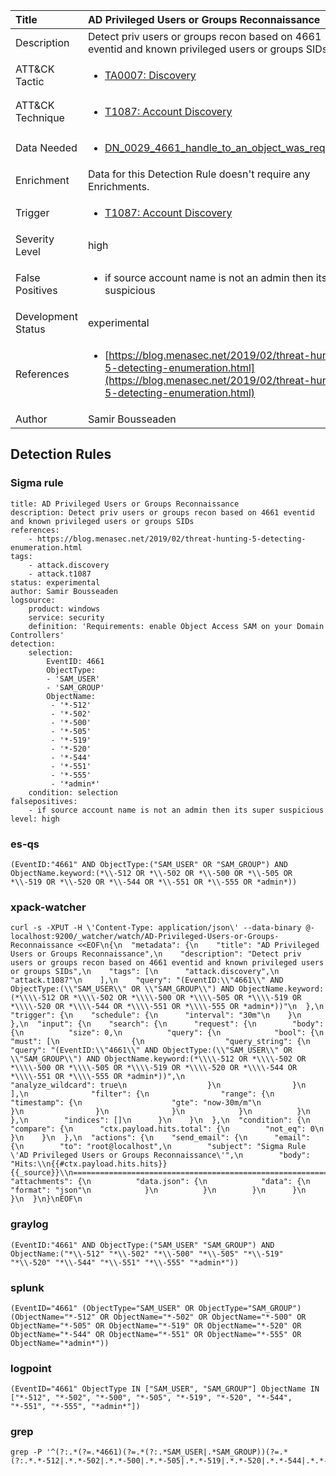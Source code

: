 | Title                | AD Privileged Users or Groups Reconnaissance                                                                                                                                                 |
|:---------------------|:------------------------------------------------------------------------------------------------------------------------------------------------------------|
| Description          | Detect priv users or groups recon based on 4661 eventid and known privileged users or groups SIDs                                                                                                                                           |
| ATT&amp;CK Tactic    |  <ul><li>[TA0007: Discovery](https://attack.mitre.org/tactics/TA0007)</li></ul>  |
| ATT&amp;CK Technique | <ul><li>[T1087: Account Discovery](https://attack.mitre.org/techniques/T1087)</li></ul>  |
| Data Needed          | <ul><li>[DN_0029_4661_handle_to_an_object_was_requested](../Data_Needed/DN_0029_4661_handle_to_an_object_was_requested.md)</li></ul>  |
| Enrichment           |  Data for this Detection Rule doesn't require any Enrichments.  |
| Trigger              | <ul><li>[T1087: Account Discovery](../Triggers/T1087.md)</li></ul>  |
| Severity Level       | high |
| False Positives      | <ul><li>if source account name is not an admin then its super suspicious</li></ul>  |
| Development Status   | experimental |
| References           | <ul><li>[https://blog.menasec.net/2019/02/threat-hunting-5-detecting-enumeration.html](https://blog.menasec.net/2019/02/threat-hunting-5-detecting-enumeration.html)</li></ul>  |
| Author               | Samir Bousseaden |


## Detection Rules

### Sigma rule

```
title: AD Privileged Users or Groups Reconnaissance
description: Detect priv users or groups recon based on 4661 eventid and known privileged users or groups SIDs
references:
    - https://blog.menasec.net/2019/02/threat-hunting-5-detecting-enumeration.html
tags:
    - attack.discovery
    - attack.t1087
status: experimental
author: Samir Bousseaden
logsource:
    product: windows
    service: security
    definition: 'Requirements: enable Object Access SAM on your Domain Controllers'
detection:
    selection:
        EventID: 4661
        ObjectType:
        - 'SAM_USER'
        - 'SAM_GROUP'
        ObjectName:
         - '*-512'
         - '*-502'
         - '*-500'
         - '*-505'
         - '*-519'
         - '*-520'
         - '*-544'
         - '*-551'
         - '*-555'
         - '*admin*'
    condition: selection
falsepositives:
    - if source account name is not an admin then its super suspicious
level: high

```





### es-qs
    
```
(EventID:"4661" AND ObjectType:("SAM_USER" OR "SAM_GROUP") AND ObjectName.keyword:(*\\-512 OR *\\-502 OR *\\-500 OR *\\-505 OR *\\-519 OR *\\-520 OR *\\-544 OR *\\-551 OR *\\-555 OR *admin*))
```


### xpack-watcher
    
```
curl -s -XPUT -H \'Content-Type: application/json\' --data-binary @- localhost:9200/_watcher/watch/AD-Privileged-Users-or-Groups-Reconnaissance <<EOF\n{\n  "metadata": {\n    "title": "AD Privileged Users or Groups Reconnaissance",\n    "description": "Detect priv users or groups recon based on 4661 eventid and known privileged users or groups SIDs",\n    "tags": [\n      "attack.discovery",\n      "attack.t1087"\n    ],\n    "query": "(EventID:\\"4661\\" AND ObjectType:(\\"SAM_USER\\" OR \\"SAM_GROUP\\") AND ObjectName.keyword:(*\\\\-512 OR *\\\\-502 OR *\\\\-500 OR *\\\\-505 OR *\\\\-519 OR *\\\\-520 OR *\\\\-544 OR *\\\\-551 OR *\\\\-555 OR *admin*))"\n  },\n  "trigger": {\n    "schedule": {\n      "interval": "30m"\n    }\n  },\n  "input": {\n    "search": {\n      "request": {\n        "body": {\n          "size": 0,\n          "query": {\n            "bool": {\n              "must": [\n                {\n                  "query_string": {\n                    "query": "(EventID:\\"4661\\" AND ObjectType:(\\"SAM_USER\\" OR \\"SAM_GROUP\\") AND ObjectName.keyword:(*\\\\-512 OR *\\\\-502 OR *\\\\-500 OR *\\\\-505 OR *\\\\-519 OR *\\\\-520 OR *\\\\-544 OR *\\\\-551 OR *\\\\-555 OR *admin*))",\n                    "analyze_wildcard": true\n                  }\n                }\n              ],\n              "filter": {\n                "range": {\n                  "timestamp": {\n                    "gte": "now-30m/m"\n                  }\n                }\n              }\n            }\n          }\n        },\n        "indices": []\n      }\n    }\n  },\n  "condition": {\n    "compare": {\n      "ctx.payload.hits.total": {\n        "not_eq": 0\n      }\n    }\n  },\n  "actions": {\n    "send_email": {\n      "email": {\n        "to": "root@localhost",\n        "subject": "Sigma Rule \'AD Privileged Users or Groups Reconnaissance\'",\n        "body": "Hits:\\n{{#ctx.payload.hits.hits}}{{_source}}\\n================================================================================\\n{{/ctx.payload.hits.hits}}",\n        "attachments": {\n          "data.json": {\n            "data": {\n              "format": "json"\n            }\n          }\n        }\n      }\n    }\n  }\n}\nEOF\n
```


### graylog
    
```
(EventID:"4661" AND ObjectType:("SAM_USER" "SAM_GROUP") AND ObjectName:("*\\-512" "*\\-502" "*\\-500" "*\\-505" "*\\-519" "*\\-520" "*\\-544" "*\\-551" "*\\-555" "*admin*"))
```


### splunk
    
```
(EventID="4661" (ObjectType="SAM_USER" OR ObjectType="SAM_GROUP") (ObjectName="*-512" OR ObjectName="*-502" OR ObjectName="*-500" OR ObjectName="*-505" OR ObjectName="*-519" OR ObjectName="*-520" OR ObjectName="*-544" OR ObjectName="*-551" OR ObjectName="*-555" OR ObjectName="*admin*"))
```


### logpoint
    
```
(EventID="4661" ObjectType IN ["SAM_USER", "SAM_GROUP"] ObjectName IN ["*-512", "*-502", "*-500", "*-505", "*-519", "*-520", "*-544", "*-551", "*-555", "*admin*"])
```


### grep
    
```
grep -P '^(?:.*(?=.*4661)(?=.*(?:.*SAM_USER|.*SAM_GROUP))(?=.*(?:.*.*-512|.*.*-502|.*.*-500|.*.*-505|.*.*-519|.*.*-520|.*.*-544|.*.*-551|.*.*-555|.*.*admin.*)))'
```




